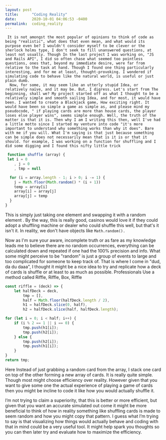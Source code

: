 ```yaml
---
layout: post
title:      "Coding Reality"
date:       2020-10-01 04:06:53 -0400
permalink:  coding_reality
---
```



     It is not amongst the most popular of opinions to think of code as being "realistic", what does that even mean, and what would its purpose even be? I wouldn't consider myself to be clever or the sherlock holms type, I don't seek to fill unanswered questions, at least not usually. Though In the last project I was working on, "JS and Rails API", I did so often chase what seemed too pointless questions, ones that, beyond my immediate desire, were far from relative to the task at hand. Though I found one thing particularly interesting, and for me at least, thought-provoking. I wondered if simulating code to behave like the natural world, is useful or just plain dumb.
	  Now, for some, it may seem like an utterly stupid Idea, or relatively naïve, and it may be. But, I digress. Let's start from The beginning, shall we? My project started off as what I thought to be a relatively simple and smooth sailing Idea, and for most, it would have been. I wanted to create a Blackjack game, How exciting right. It would have been so simple a game as simple as, and please mind my pseudocode, " if playing cards are more than house cards, the player loses else player wins", seems simple enough. Well, the truth of the matter is that it is. Then why I am I writing this then, well I've had a little motto since I started my venture into code "it's more important to understand why something works than why it does". Bare with me if you will. What I'm saying is that just because something can be simple does not necessarily mean that is it is or that it should. for example, I was working on a function for shuffling and I did some digging and I found this nifty little trick



```js
 function shuffle (array) {
 let i = 0
    , j = 0
    , tmp = null

  for (i = array.length - 1; i > 0; i -= 1) {
    j = Math.floor(Math.random() * (i + 1))
    temp = array[i]
    array[i] = array[j]
    array[j] = temp
  }
}
```


 
This is simply just taking one element and swapping it with a random element . By the way, this is really good, casinos would love it if they could adopt a shuffling machine or dealer who could shuffle this well, but that's it isn't it. In reality, we don't have objects like `Math.random().`

  Now as I'm sure your aware, incomplete truth or as fare as my knowledge leads me to believe there are no random occurrences, everything can be calculated down and repeated if one had the 100% precision and info. What some might perceive to be "random" is just a group of events to large and too complicated for someone to keep track of. That is where I come in "dud, da du daaa", I thought it might be a nice idea to try and replicate how a deck of cards is shuffle or at least to as much as possible. Professionals Use a method called Riffle, Riffle, Box, Riffle

```js
const riffle = (deck) => {
	let halfDeck = deck,
		tmp = [],
		half = Math.floor(halfDeck.length / 2),
		h1 = halfDeck.slice(0, half),
		h2 = halfDeck.slice(half, halfDeck.length);

for (let i = 0; i < half; i++) {
	if (i % 2 == 1 || i == 0) {
		tmp.push(h1[i]);
		tmp.push(h2[i]);
	} else {
		tmp.push(h2[i]);
		tmp.push(h1[i]);
	}
}
return tmp;
```

Here Instead of just grabbing a random card from the array, I stack one card on top of the other forming a new array of cards. It is really quite simple. Though most might choose efficiency over reality. However given that you want to give some one the actual experience of playing a game of cards then you might be incline to code it like how you would actually shuffle it.

I’m not trying to claim a superiority, that this is better or more efficient, but given that you want an accurate simulated out come it might be more beneficial to think of how in reality something like shuffling cards is made to seem random and how you might copy that pattern.   I guess what  I’m trying to say is that visualizing how things would actually behave and coding with that in mind could be a very useful tool. It might help spark you thoughts so you can then later try and evaluate how to maximize the efficiency. 
